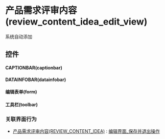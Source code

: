 # 产品需求评审内容(review_content_idea_edit_view)  <!-- {docsify-ignore-all} -->


系统自动添加



## 控件
#### CAPTIONBAR(captionbar)
#### DATAINFOBAR(datainfobar)
#### 编辑表单(form)
#### 工具栏(toolbar)


### 关联界面行为
  * [产品需求评审内容(REVIEW_CONTENT_IDEA)](module/ProdMgmt/review_content_idea) : [编辑界面_保存并退出操作](module/ProdMgmt/review_content_idea#界面行为)

<script>
 const { createApp } = Vue
  createApp({
    data() {
      return {

      }
    }
  }).use(ElementPlus).mount('#app')
</script>